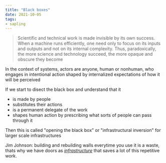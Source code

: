 ```yaml
---
title: "Black boxes"
date: 2021-10-05
tags:
- sapling
---
```


> Scientific and technical work is made invisible by its own success. When a machine runs efficiently, one need only to focus on its inputs and outputs and not on its internal complexity. Thus, paradoxically, the more science and technology succeed, the more opaque and obscure they become

In the context of systems, actors are anyone, human or nonhuman, who engages in intentional action shaped by internalized expectations of how it will be perceived

If we start to disect the black box and understand that it
- is made by people
- substitutes their actions
- is a permanent delegate of the work
- shapes human action by prescribing what sorts of people can pass through it

Then this is called "opening the black box" or "infrastructural inversion" for larger scale infrastructures

Jim Johnson: building and rebuilding walls everytime you use it is a waste, thats why we have doors as *[infrastructure](thoughts/infrastructure.md)* that saves a lot of this repetitive work.